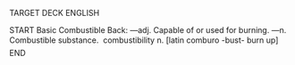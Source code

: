 TARGET DECK
ENGLISH

START
Basic
Combustible
Back: —adj. Capable of or used for burning. —n. Combustible substance.  combustibility n. [latin comburo -bust- burn up]
END
